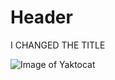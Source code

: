 # Header

I CHANGED THE TITLE

![Image of Yaktocat](https://octodex.github.com/images/yaktocat.png)
